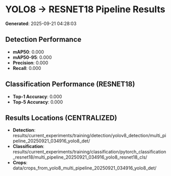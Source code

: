# YOLO8 → RESNET18 Pipeline Results

**Generated**: 2025-09-21 04:28:03

## Detection Performance
- **mAP50**: 0.000
- **mAP50-95**: 0.000
- **Precision**: 0.000
- **Recall**: 0.000

## Classification Performance (RESNET18)
- **Top-1 Accuracy**: 0.000
- **Top-5 Accuracy**: 0.000

## Results Locations (CENTRALIZED)
- **Detection**: results/current_experiments/training/detection/yolov8_detection/multi_pipeline_20250921_034916_yolo8_det/
- **Classification**: results/current_experiments/training/classification/pytorch_classification_resnet18/multi_pipeline_20250921_034916_yolo8_resnet18_cls/
- **Crops**: data/crops_from_yolo8_multi_pipeline_20250921_034916_yolo8_det/
